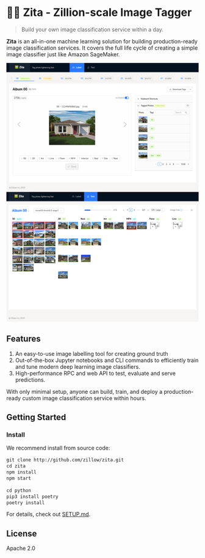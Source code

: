 # 🕵️‍♀️ Zita - Zillion-scale Image Tagger

> Build your own image classification service within a day.

**Zita** is an all-in-one machine learning solution for building production-ready image classification
services. It covers the full life cycle of creating a simple image classifier just like Amazon SageMaker.

![Labeling Photos](./example/screenshots/label.png)
![Testing Predictions](./example/screenshots/test.png)

## Features

1. An easy-to-use image labelling tool for creating ground truth
2. Out-of-the-box Jupyter notebooks and CLI commands to efficiently train and tune
   modern deep learning image classifiers.
3. High-performance RPC and web API to test, evaluate and serve predictions.

With only minimal setup, anyone can build, train, and deploy a production-ready custom image classification
service within hours.

## Getting Started

### Install

We recommend install from source code:

```shell
git clone http://github.com/zillow/zita.git
cd zita
npm install
npm start

cd python
pip3 install poetry
poetry install
```

For details, check out [SETUP.md](./SETUP.md).

## License

Apache 2.0
